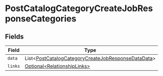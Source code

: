 # PostCatalogCategoryCreateJobResponseCategories


## Fields

| Field                                                                                                                          | Type                                                                                                                           | Required                                                                                                                       | Description                                                                                                                    |
| ------------------------------------------------------------------------------------------------------------------------------ | ------------------------------------------------------------------------------------------------------------------------------ | ------------------------------------------------------------------------------------------------------------------------------ | ------------------------------------------------------------------------------------------------------------------------------ |
| `data`                                                                                                                         | List\<[PostCatalogCategoryCreateJobResponseDataData](../../models/components/PostCatalogCategoryCreateJobResponseDataData.md)> | :heavy_minus_sign:                                                                                                             | N/A                                                                                                                            |
| `links`                                                                                                                        | [Optional\<RelationshipLinks>](../../models/components/RelationshipLinks.md)                                                   | :heavy_minus_sign:                                                                                                             | N/A                                                                                                                            |